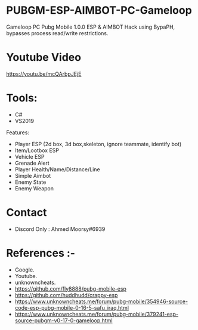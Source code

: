# PUBGM-ESP-AIMBOT-PC-Gameloop
Gameloop PC Pubg Mobile 1.0.0 ESP &amp; AIMBOT Hack using BypaPH, bypasses process read/write restrictions.

# Youtube Video

https://youtu.be/mcQArbpJEjE

# Tools:
- C#
- VS2019

Features:
- Player ESP (2d box, 3d box,skeleton, ignore teammate, identify bot)
- Item/Lootbox ESP
- Vehicle ESP
- Grenade Alert
- Player Health/Name/Distance/Line
- Simple Aimbot
- Enemy State
- Enemy Weapon

# Contact 
- Discord Only : Ahmed Moorsy#6939

# References :-
- Google.
- Youtube.
- unknowncheats.
- https://github.com/fly8888/pubg-mobile-esp
- https://github.com/huddhudd/crappy-esp
- https://www.unknowncheats.me/forum/pubg-mobile/354946-source-code-esp-pubg-mobile-0-16-5-safu_iraq.html
- https://www.unknowncheats.me/forum/pubg-mobile/379241-esp-source-pubgm-v0-17-0-gameloop.html
